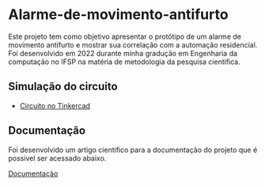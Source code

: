 # Alarme-de-movimento-antifurto

Este projeto tem como objetivo apresentar o protótipo de um alarme de movimento antifurto e mostrar sua correlação com a automação residencial.
Foi desenvolvido em 2022 durante minha gradução em Engenharia da computação no IFSP na matéria de metodologia da pesquisa cientifica.



## Simulação do circuito

 - [Circuito no Tinkercad](https://www.tinkercad.com/things/6WY5z9aIIE2)



## Documentação
Foi desenvolvido um artigo cientifico para a documentação do projeto que é possivel ser acessado abaixo.

[Documentação](https://github.com/williangrleme/Alarme-de-movimento-antifurto/blob/main/Artigo.pdf)

